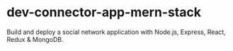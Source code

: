 # dev-connector-app-mern-stack
Build and deploy a social network application with Node.js, Express, React, Redux &amp; MongoDB.
